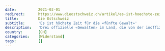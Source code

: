 ```yaml
---
date:          2021-03-01
redirect:      https://www.dieostschweiz.ch/artikel/es-ist-hoechste-zeit-fuer-die-fuenfte-gewalt-Dvww3qR
title:         Die Ostschweiz
subtitle:      'Es ist höchste Zeit für die «fünfte Gewalt»'
description:   'Drei offizielle «Gewalten» im Land, die von der inoffiziellen vierten Gewalt, den Medien, kontrolliert werden: Das war einmal. In Zeiten der Krise zeigt sich, dass dieser Prüfmechanismus rostig ist. Was es jetzt braucht, ist die fünfte Gewalt – die Stimmen «von unten».'
country:       [CH]
categories:    [Widerstand]
tags:          []
---
```

